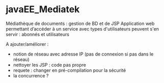 # javaEE_Mediatek
Médiathèque de documents : gestion de BD et de JSP
Application web permettant d’accéder à un service avec types d'utilisateurs peuvent s'en servir : abonnés et utilisateurs

A ajouter/améliorer :
- notion de réseau avec adresse IP (pas de connexion si pas dans le réseau)
- nettoyer les JSP : code pas propre
- requete : changer en pré-compilation pour la sécurité
- la concurrence ?
